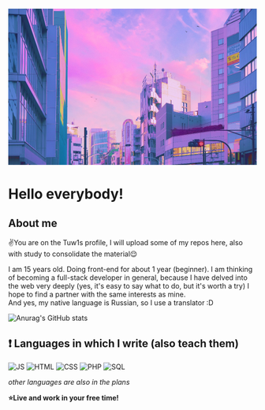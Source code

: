 
<img src="assets/headerlogo.png"><br/>

# Hello everybody!

## About me
✌You are on the Tuw1s profile, I will upload some of my repos here, also with study to consolidate the material😌<br/>

I am 15 years old. Doing front-end for about 1 year (beginner).
I am thinking of becoming a full-stack developer in general, because I have delved into the web very deeply (yes, it's easy to say what to do, but it's worth a try)
I hope to find a partner with the same interests as mine.<br/>
And yes, my native language is Russian, so I use a translator :D<br/>

![Anurag's GitHub stats](https://github-readme-stats.vercel.app/api?username=HCJFocus&theme=dark&show_icons=true)

## ❗ Languages ​​in which I write (also teach them)

![JS](https://img.shields.io/badge/JavaScript-F0FF00?style=for-the-badge&=JavaScript)
![HTML](https://img.shields.io/badge/HTML-E37334?style=for-the-badge&logo=HTML)
![CSS](https://img.shields.io/badge/CSS-519ABA?style=for-the-badge&logo=CSS)
![PHP](https://img.shields.io/badge/PHP-686B9C?style=for-the-badge&)
![SQL](https://img.shields.io/badge/SQL-007777?style=for-the-badge&)

*other languages ​​are also in the plans*<br/>

__⭐Live and work in your free time!__